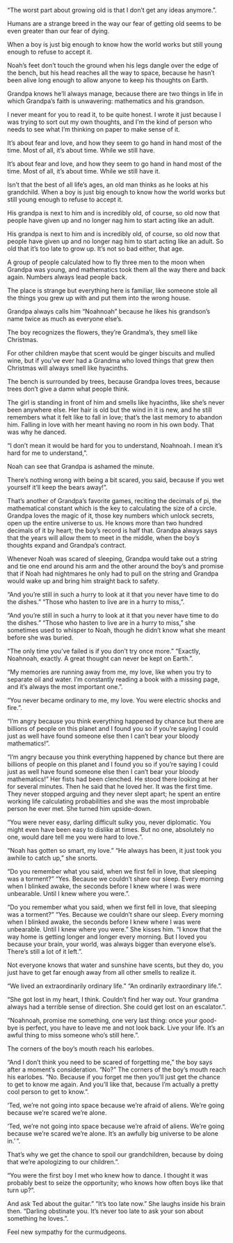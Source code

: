 

“The worst part about growing old is that I don’t get any ideas anymore.”.

Humans are a strange breed in the way our fear of getting old seems to be even greater than our fear of dying.

When a boy is just big enough to know how the world works but still young enough to refuse to accept it.

Noah’s feet don’t touch the ground when his legs dangle over the edge of the bench, but his head reaches all the way to space, because he hasn’t been alive long enough to allow anyone to keep his thoughts on Earth.

Grandpa knows he’ll always manage, because there are two things in life in which Grandpa’s faith is unwavering: mathematics and his grandson.

I never meant for you to read it, to be quite honest. I wrote it just because I was trying to sort out my own thoughts, and I’m the kind of person who needs to see what I’m thinking on paper to make sense of it.

It’s about fear and love, and how they seem to go hand in hand most of the time. Most of all, it’s about time. While we still have.

It’s about fear and love, and how they seem to go hand in hand most of the time. Most of all, it’s about time. While we still have it.

Isn’t that the best of all life’s ages, an old man thinks as he looks at his grandchild. When a boy is just big enough to know how the world works but still young enough to refuse to accept it.

His grandpa is next to him and is incredibly old, of course, so old now that people have given up and no longer nag him to start acting like an adult.

His grandpa is next to him and is incredibly old, of course, so old now that people have given up and no longer nag him to start acting like an adult. So old that it’s too late to grow up. It’s not so bad either, that age.

A group of people calculated how to fly three men to the moon when Grandpa was young, and mathematics took them all the way there and back again. Numbers always lead people back.

The place is strange but everything here is familiar, like someone stole all the things you grew up with and put them into the wrong house.

Grandpa always calls him “Noahnoah” because he likes his grandson’s name twice as much as everyone else’s.

The boy recognizes the flowers, they’re Grandma’s, they smell like Christmas.

For other children maybe that scent would be ginger biscuits and mulled wine, but if you’ve ever had a Grandma who loved things that grew then Christmas will always smell like hyacinths.

The bench is surrounded by trees, because Grandpa loves trees, because trees don’t give a damn what people think.

The girl is standing in front of him and smells like hyacinths, like she’s never been anywhere else. Her hair is old but the wind in it is new, and he still remembers what it felt like to fall in love; that’s the last memory to abandon him. Falling in love with her meant having no room in his own body. That was why he danced.

“I don’t mean it would be hard for you to understand, Noahnoah. I mean it’s hard for me to understand,”.

Noah can see that Grandpa is ashamed the minute.

There’s nothing wrong with being a bit scared, you said, because if you wet yourself it’ll keep the bears away!”.

That’s another of Grandpa’s favorite games, reciting the decimals of pi, the mathematical constant which is the key to calculating the size of a circle. Grandpa loves the magic of it, those key numbers which unlock secrets, open up the entire universe to us. He knows more than two hundred decimals of it by heart; the boy’s record is half that. Grandpa always says that the years will allow them to meet in the middle, when the boy’s thoughts expand and Grandpa’s contract.

Whenever Noah was scared of sleeping, Grandpa would take out a string and tie one end around his arm and the other around the boy’s and promise that if Noah had nightmares he only had to pull on the string and Grandpa would wake up and bring him straight back to safety.

“And you’re still in such a hurry to look at it that you never have time to do the dishes.” “Those who hasten to live are in a hurry to miss,”.

“And you’re still in such a hurry to look at it that you never have time to do the dishes.” “Those who hasten to live are in a hurry to miss,” she sometimes used to whisper to Noah, though he didn’t know what she meant before she was buried.

“The only time you’ve failed is if you don’t try once more.” “Exactly, Noahnoah, exactly. A great thought can never be kept on Earth.”.

“My memories are running away from me, my love, like when you try to separate oil and water. I’m constantly reading a book with a missing page, and it’s always the most important one.”.

“You never became ordinary to me, my love. You were electric shocks and fire.”.

“I’m angry because you think everything happened by chance but there are billions of people on this planet and I found you so if you’re saying I could just as well have found someone else then I can’t bear your bloody mathematics!”.

“I’m angry because you think everything happened by chance but there are billions of people on this planet and I found you so if you’re saying I could just as well have found someone else then I can’t bear your bloody mathematics!” Her fists had been clenched. He stood there looking at her for several minutes. Then he said that he loved her. It was the first time. They never stopped arguing and they never slept apart; he spent an entire working life calculating probabilities and she was the most improbable person he ever met. She turned him upside-down.

“You were never easy, darling difficult sulky you, never diplomatic. You might even have been easy to dislike at times. But no one, absolutely no one, would dare tell me you were hard to love.”.

“Noah has gotten so smart, my love.” “He always has been, it just took you awhile to catch up,” she snorts.

“Do you remember what you said, when we first fell in love, that sleeping was a torment?” “Yes. Because we couldn’t share our sleep. Every morning when I blinked awake, the seconds before I knew where I was were unbearable. Until I knew where you were.”.

“Do you remember what you said, when we first fell in love, that sleeping was a torment?” “Yes. Because we couldn’t share our sleep. Every morning when I blinked awake, the seconds before I knew where I was were unbearable. Until I knew where you were.” She kisses him. “I know that the way home is getting longer and longer every morning. But I loved you because your brain, your world, was always bigger than everyone else’s. There’s still a lot of it left.”.

Not everyone knows that water and sunshine have scents, but they do, you just have to get far enough away from all other smells to realize it.

“We lived an extraordinarily ordinary life.” “An ordinarily extraordinary life.”.

“She got lost in my heart, I think. Couldn’t find her way out. Your grandma always had a terrible sense of direction. She could get lost on an escalator.”.

“Noahnoah, promise me something, one very last thing: once your good-bye is perfect, you have to leave me and not look back. Live your life. It’s an awful thing to miss someone who’s still here.”.

The corners of the boy’s mouth reach his earlobes.

“And I don’t think you need to be scared of forgetting me,” the boy says after a moment’s consideration. “No?” The corners of the boy’s mouth reach his earlobes. “No. Because if you forget me then you’ll just get the chance to get to know me again. And you’ll like that, because I’m actually a pretty cool person to get to know.”.

‘Ted, we’re not going into space because we’re afraid of aliens. We’re going because we’re scared we’re alone.

‘Ted, we’re not going into space because we’re afraid of aliens. We’re going because we’re scared we’re alone. It’s an awfully big universe to be alone in.’ ”.

That’s why we get the chance to spoil our grandchildren, because by doing that we’re apologizing to our children.”.

“You were the first boy I met who knew how to dance. I thought it was probably best to seize the opportunity; who knows how often boys like that turn up?”.

And ask Ted about the guitar.” “It’s too late now.” She laughs inside his brain then. “Darling obstinate you. It’s never too late to ask your son about something he loves.”.

Feel new sympathy for the curmudgeons.


